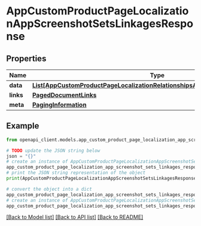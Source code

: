 # AppCustomProductPageLocalizationAppScreenshotSetsLinkagesResponse


## Properties

Name | Type | Description | Notes
------------ | ------------- | ------------- | -------------
**data** | [**List[AppCustomProductPageLocalizationRelationshipsAppScreenshotSetsDataInner]**](AppCustomProductPageLocalizationRelationshipsAppScreenshotSetsDataInner.md) |  | 
**links** | [**PagedDocumentLinks**](PagedDocumentLinks.md) |  | 
**meta** | [**PagingInformation**](PagingInformation.md) |  | [optional] 

## Example

```python
from openapi_client.models.app_custom_product_page_localization_app_screenshot_sets_linkages_response import AppCustomProductPageLocalizationAppScreenshotSetsLinkagesResponse

# TODO update the JSON string below
json = "{}"
# create an instance of AppCustomProductPageLocalizationAppScreenshotSetsLinkagesResponse from a JSON string
app_custom_product_page_localization_app_screenshot_sets_linkages_response_instance = AppCustomProductPageLocalizationAppScreenshotSetsLinkagesResponse.from_json(json)
# print the JSON string representation of the object
print(AppCustomProductPageLocalizationAppScreenshotSetsLinkagesResponse.to_json())

# convert the object into a dict
app_custom_product_page_localization_app_screenshot_sets_linkages_response_dict = app_custom_product_page_localization_app_screenshot_sets_linkages_response_instance.to_dict()
# create an instance of AppCustomProductPageLocalizationAppScreenshotSetsLinkagesResponse from a dict
app_custom_product_page_localization_app_screenshot_sets_linkages_response_from_dict = AppCustomProductPageLocalizationAppScreenshotSetsLinkagesResponse.from_dict(app_custom_product_page_localization_app_screenshot_sets_linkages_response_dict)
```
[[Back to Model list]](../README.md#documentation-for-models) [[Back to API list]](../README.md#documentation-for-api-endpoints) [[Back to README]](../README.md)


